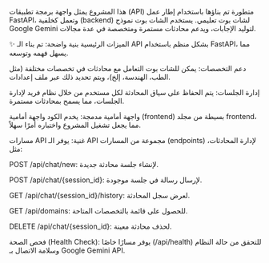 هذا المشروع يمثل واجهة برمجة تطبيقات (API) متطورة تم بناؤها باستخدام إطار عمل FastAPI، وتعمل كخلفية (backend) لشات بوت تعليمي. يستخدم الشات بوت نموذج Google Gemini لتوليد الإجابات، ويدعم محادثات مستمرة ومتخصصة في عدة مجالات.

✨ الميزات الرئيسية
بنية واضحة: تم بناء الـ API بشكل منظم باستخدام FastAPI، مما يسهل فهمه وتوسعه.

دعم التخصصات: يمكن للشات بوت التعامل مع محادثات في تخصصات مختلفة (مثل الطب، الهندسة، إلخ)، ويتم تحديد ذلك عبر ملف إعدادات.

إدارة الجلسات: يتم الحفاظ على سياق المحادثة لكل مستخدم من خلال نظام فريد لإدارة الجلسات، مما يسمح بمحادثات مستمرة.

واجهة أمامية مدمجة: يخدم الكود واجهة أمامية (frontend) بسيطة من مجلد frontend، مما يجعل تشغيل المشروع واختباره أمرًا سهلاً.

مسارات API غنية: يوفر الـ API مجموعة من المسارات (endpoints) لإدارة المحادثات، مثل:

POST /api/chat/new: لإنشاء جلسة محادثة جديدة.

POST /api/chat/{session_id}: لإرسال رسالة في جلسة موجودة.

GET /api/chat/{session_id}/history: لعرض سجل المحادثة.

GET /api/domains: للحصول على قائمة بالتخصصات المتاحة.

DELETE /api/chat/{session_id}: لحذف محادثة معينة.

فحص الصحة (Health Check): يوفر مسارًا خاصًا (/api/health) للتحقق من حالة النظام وسلامة الاتصال بـ Google Gemini API.
